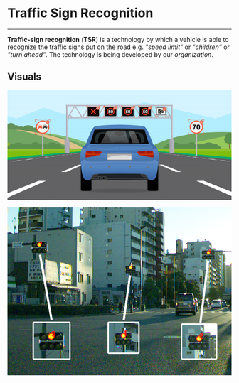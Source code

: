 # Traffic Sign Recognition

---

**Traffic-sign recognition** (**TSR**) is a technology by which a vehicle is able to recognize the traffic signs put on the road e.g. _"speed limit"_ or _"children"_ or _"turn ahead"_. The technology is being developed by our _organization_.

## Visuals

[![demo](https://github.com/kumarharikesh/Hello-World/blob/master/TSR-1000x491.png)](#)

[![demo](https://github.com/kumarharikesh/Hello-World/blob/master/TLD.jpg)](#)
